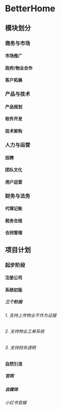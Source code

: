 # BetterHome
## 模块划分
### 商务与市场
#### 市场推广
#### 政府/物业合作
#### 客户拓展
### 产品与技术
#### 产品规划
#### 软件开发
#### 技术架构
### 人力与运营
#### 招聘
#### 团队文化
#### 用户运营
### 财务与法务
#### 代理记账
#### 税务合规
#### 合同管理
    
## 项目计划
### 起步阶段
#### 注册公司
#### 系统初版
##### 三个阶段
###### 1. 支持上传物业不作为证据
###### 2. 支持物业工单系统
###### 3. 支持财务透明
#### 自然引流
##### 官网
##### 自媒体
###### 小红书官媒